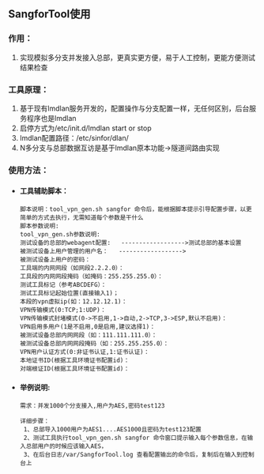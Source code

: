 ## SangforTool使用

### **作用：**

1. 实现模拟多分支并发接入总部，更真实更方便，易于人工控制，更能方便测试结果检查

### **工具原理：**

1. 基于现有lmdlan服务开发的，配置操作与分支配置一样，无任何区别，后台服务程序也是lmdlan
2. 启停方式为/etc/init.d/lmdlan start or stop
3. lmdlan配置路径：/etc/sinfor/dlan/
4. N多分支与总部数据互访是基于lmdlan原本功能-&gt;隧道间路由实现

### 使用方法：

* #### 工具辅助脚本：

  ```
  脚本说明：tool_vpn_gen.sh sangfor 命令后，能根据脚本提示引导配置步骤，以更简单的方式去执行，无需知道每个参数是干什么
  脚本参数说明:
  tool_vpn_gen.sh参数说明:
  测试设备的总部的webagent配置:   ------------------>测试总部的基本设置
  被测试设备上用户管理的用户名：   ------------------>
  被测试设备上用户的密码：     
  工具端的内网网段（如网段2.2.2.0）：
  工具段的内网网段掩码（如掩码：255.255.255.0）：
  测试工具标记（参考ABCDEFG）：
  测试工具标记起始位置(直接输入1)；
  本段的vpn虚拟ip(如：12.12.12.1)：
  VPN传输模式(0:TCP;1:UDP)：
  VPN传输模式封堵模式(0->不启用,1->自动,2->TCP,3->ESP,默认不启用)：
  VPN启用多用户(1是不启用,0是启用,建议选择1)：
  被测试设备总部内网网段（如：111.111.111.0）：
  被测试设备总部内网网段掩码（如：255.255.255.0）：
  VPN用户认证方式(0:非证书认证,1:证书认证)：
  本地证书ID(根据工具环境证书配置id)：
  对端根证ID(根据工具环境证书配置id)：
  ```
* #### 举例说明:

  ```
  需求：并发1000个分支接入,用户为AES,密码test123

  详细步骤：
   1、总部导入1000用户为AES1....AES1000且密码为test123配置
   2、测试工具执行tool_vpn_gen.sh sangfor 命令窗口提示输入每个参数信息，在输入总部用户的时候应该输入AES，
   3、在后台日志/var/SangforTool.log 查看配置输出的命令后，复制后在输入到控制台上
  ```

```
 
```



